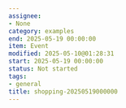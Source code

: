 ```yaml
---
assignee:
- None
category: examples
end: 2025-05-19 00:00:00
item: Event
modified: 2025-05-10@01:28:31
start: 2025-05-19 00:00:00
status: Not started
tags:
- general
title: shopping-20250519000000
---
```


